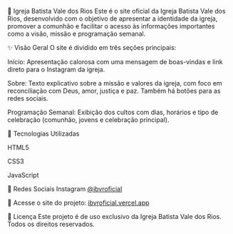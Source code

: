 🌿 Igreja Batista Vale dos Rios
Este é o site oficial da Igreja Batista Vale dos Rios, desenvolvido com o objetivo de apresentar a identidade da igreja, promover a comunhão e facilitar o acesso às informações importantes como a visão, missão e programação semanal.

✨ Visão Geral
O site é dividido em três seções principais:

Início: Apresentação calorosa com uma mensagem de boas-vindas e link direto para o Instagram da igreja.

Sobre: Texto explicativo sobre a missão e valores da igreja, com foco em reconciliação com Deus, amor, justiça e paz. Também há botões para as redes sociais.

Programação Semanal: Exibição dos cultos com dias, horários e tipo de celebração (comunhão, jovens e celebração principal).

🔧 Tecnologias Utilizadas

HTML5

CSS3

JavaScript 

📱 Redes Sociais
Instagram
[@ibvroficial](https://www.instagram.com/ibvroficial/)

🔗 Acesse o site do projeto:
[ibvroficial.vercel.app](https://ibvroficial.vercel.app)

📜 Licença
Este projeto é de uso exclusivo da Igreja Batista Vale dos Rios. Todos os direitos reservados.
